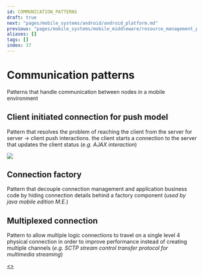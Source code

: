 ```yaml
---
id: COMMUNICATION_PATTERNS
draft: true
next: "pages/mobile_systems/android/android_platform.md"
previous: "pages/mobile_systems/mobile_middleware/resource_management_patterns.md"
aliases: []
tags: []
index: 37
---
```


# Communication patterns

Patterns that handle communication between nodes in a mobile environment
## Client initiated connection for push model

Pattern that resolves the problem of reaching the client from the server for server -> client push interactions. the client starts a connection to the server that updates the client status (*e.g. AJAX interaction*)

![](assets/mobile_systems/Pasted%20image%2020240608151433.png)

## Connection factory

Pattern that decouple connection management and application business code by hiding connection details behind a factory component (*used by java mobile edition M.E.*)

## Multiplexed connection

Pattern to allow multiple logic connections to travel on a single level 4 physical connection in order to improve performance instead of creating multiple channels (*e.g. SCTP stream control transfer protocol for multimedia streaming*)

[<](pages/mobile_systems/mobile_middleware/resource_management_patterns.md)[>](pages/mobile_systems/android/android_platform.md)
